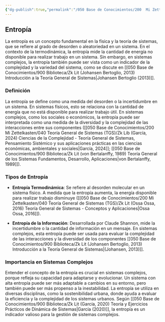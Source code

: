 ```yaml
---
{"dg-publish":true,"permalink":"/050 Base de Conocimientos/200  Mi Zettelkasten/100 Docencia/Org1/2025/Clase 06 Sistemas, Fundamentos, Propiedades, Principios Básicos/Zk Entropía/","tags":["digitalGarden","entropía"]}
---
```


## Entropía

La entropía es un concepto fundamental en la física y la teoría de sistemas, que se refiere al grado de desorden o aleatoriedad en un sistema. En el contexto de la termodinámica, la entropía mide la cantidad de energía no disponible para realizar trabajo en un sistema. Sin embargo, en sistemas complejos, la entropía también puede ser vista como un indicador de la complejidad y la variedad del sistema, como se discute en [[050 Base de Conocimientos/900 Biblioteca/Zk Lit (Johansen Bertoglio, 2013) Introducción a la Teoría General de Sistemas\|Johansen Bertoglio (2013)]].

### Definición

La entropía se define como una medida del desorden o la incertidumbre en un sistema. En sistemas físicos, esto se relaciona con la cantidad de energía que no está disponible para realizar trabajo útil. En sistemas complejos, como los sociales o económicos, la entropía puede ser interpretada como una medida de la diversidad y la complejidad de las interacciones entre sus componentes ([[050 Base de Conocimientos/200  Mi Zettelkasten/040 Teoría General de Sistemas (TGS)/Zk Lib (García, 2024) Ciencias de la Complejidad - Teoría General de Sistemas, Pensamiento Sistémico y sus aplicaciones prácticas en las ciencias económicas, ambientales y sociales\|García, 2024]]; [[050 Base de Conocimientos/900 Biblioteca/Zk Lit (von Bertalanffy, 1989) Teoría General de los Sistemas Fundamentos, Desarrollo, Aplicaciones\|von Bertalanffy, 1989]]).

### Tipos de Entropía

- **Entropía Termodinámica**: Se refiere al desorden molecular en un sistema físico. A medida que la entropía aumenta, la energía disponible para realizar trabajo disminuye ([[050 Base de Conocimientos/200  Mi Zettelkasten/040 Teoría General de Sistemas (TGS)/Zk Lit (Ossa Ossa, 2016) Teoría General de Sistemas -  Conceptos y Aplicaciones\|Ossa Ossa, 2016]]).

- **Entropía de la Información**: Desarrollada por Claude Shannon, mide la incertidumbre o la cantidad de información en un mensaje. En sistemas complejos, esta entropía puede ser usada para evaluar la complejidad de las interacciones y la diversidad de los componentes [[050 Base de Conocimientos/900 Biblioteca/Zk Lit (Johansen Bertoglio, 2013) Introducción a la Teoría General de Sistemas\|(Johansen, 2013)]].

### Importancia en Sistemas Complejos

Entender el concepto de la entropía es crucial en sistemas complejos, porque refleja su capacidad para adaptarse y evolucionar. Un sistema con alta entropía puede ser más adaptable a cambios en su entorno, pero también puede ser más propenso a la inestabilidad. La entropía se utiliza en diversas disciplinas, como la sostenibilidad urbana, donde ayuda a evaluar la eficiencia y la complejidad de los sistemas urbanos. Según [[050 Base de Conocimientos/900 Biblioteca/Zk Lit (García, 2020) Teoría y Ejercicios Prácticos de Dinámica de Sistemas\|García (2020)]], la entropía es un indicador valioso para la gestión de sistemas complejos.